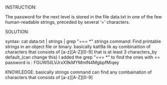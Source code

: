 INSTRUCTION:

The password for the next level is stored in the file data.txt in one of the few human-readable strings, preceded by several ‘=’ characters.

SOLUTION:

syntax:    cat data.txt | strings | grep "=== *"
strings command: Find printable strings in an object file or binary. basically katl9a lik ay combinaition of characters that consists of [a-z][A-Z][0-9] that is at least 3 characters_by default_(can change this)
I added the grep "=== *" to find the ones with ==
password is : FGUW5ilLVJrxX9kMYMmlN4MgbpfMiqey


KNOWLEDGE:
basically strings command can find any combaination of characters that consists of [a-z][A-Z][0-9]

